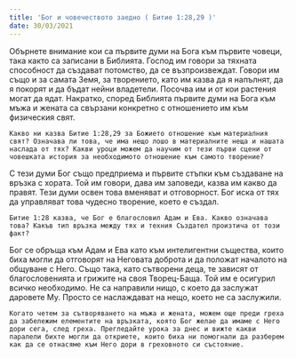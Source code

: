 ```yaml
---
title: 'Бог и човечеството заедно ( Битие 1:28,29 )'
date: 30/03/2021
---
```


Обърнете внимание кои са първите думи на Бога към първите човеци, така както са записани в Библията. Господ им говори за тяхната способност да създават потомство, да се възпроизвеждат. Говори им също и за самата Земя, за творението, като им казва да я напълнят, да я покорят и да бъдат нейни владетели. Посочва им и от кои растения могат да ядат. Накратко, според Библията първите думи на Бога към мъжа и жената са свързани конкретно с отношението им към физическия свят.

`Какво ни казва Битие 1:28,29 за Божието отношение към материалния свят? Означава ли това, че има нещо лошо в материалните неща и нашата наслада от тях? Какви уроци можем да научим от тези първи сцени от човешката история за необходимото отношение към самото творение?`

С тези думи Бог също предприема и първите стъпки към създаване на връзка с хората. Той им говори, дава им заповеди, казва им какво да правят. Тези думи освен това вменяват и отговорност. Бог иска от тях да управляват това чудесно творение, което е създал.

`Битие 1:28 казва, че Бог е благословил Адам и Ева. Какво означава това? Какъв тип връзка между тях и техния Създател произтича от този факт?`

Бог се обръща към Адам и Ева като към интелигентни същества, които биха могли да отговорят на Неговата доброта и да положат началото на общуване с Него. Също така, като сътворени деца, те зависят от благословенията и грижите на своя Творец-Баща. Той им е осигурил всичко необходимо. Не са направили нищо, с което да заслужат даровете Му. Просто се наслаждават на нещо, което не са заслужили.

`Когато четем за сътворяването на мъжа и жената, можем още преди греха да забележим елементите на връзката, която Бог желае да имаме с Него дори сега, след греха. Прегледайте урока за днес и вижте какви паралели бихте могли да откриете, които биха ни помогнали да разберем как да се отнасяме към Него дори в греховното си състояние.`